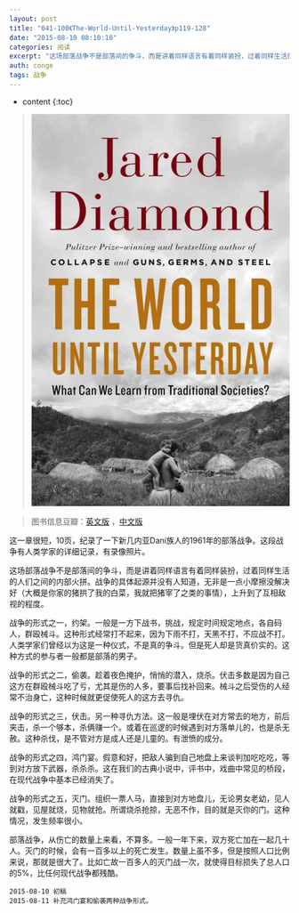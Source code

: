 ```yaml
---
layout: post
title: "041-100《The-World-Until-Yesterday》p119-128"
date: "2015-08-10 08:10:10"
categories: 阅读
excerpt: "这场部落战争不是部落间的争斗，而是讲着同样语言有着同样装扮，过着同样生活的人们之间的内部火拼。战争的具体起源并没有人知道，无非是一点小摩擦没解决好（大概是你家的猪拱了我的白菜，我就把猪宰了之类的事情），上升到了互相敌视的程度..."
auth: conge
tags: 战争
---
```

* content
{:toc}

> ![the-world-until-yesterday-cover](/assets/images/阅读/118382-16b95d8066e4737a.jpg)

> 图书信息豆瓣：[英文版](http://book.douban.com/subject/10955437/) ，[中文版](http://book.douban.com/subject/25908573/)

这一章很短，10页，纪录了一下新几内亚Dani族人的1961年的部落战争。这段战争有人类学家的详细记录，有录像照片。

这场部落战争不是部落间的争斗，而是讲着同样语言有着同样装扮，过着同样生活的人们之间的内部火拼。战争的具体起源并没有人知道，无非是一点小摩擦没解决好（大概是你家的猪拱了我的白菜，我就把猪宰了之类的事情），上升到了互相敌视的程度。

战争的形式之一，约架。一般是一方下战书，挑战，规定时间规定地点，各自码人，群殴械斗。这种形式经常打不起来，因为下雨不打，天黑不打，不应战不打。人类学家们曾经以为这是一种仪式，不是真的争斗。但是死人却是货真价实的。这种方式的参与者一般都是部落的男子。

战争的形式之二，偷袭。趁着夜色掩护，悄悄的潜入，烧杀。伏击多数是因为自己这方在群殴械斗吃了亏，尤其是伤的人多，要事后找补回来。械斗之后受伤的人经常不治身亡，这种时候就更促使死人的这方去寻仇。

战争的形式之三，伏击。另一种寻仇方法。这一般是埋伏在对方常去的地方，前后夹击，杀一个够本，杀俩赚一个。或着在巡逻的时候遇到对方落单儿的，也是杀无赦。这种杀伐，是不管对方是成人还是儿童的。有泄愤的成分。

战争的形式之四，鸿门宴。假意和好，把敌人骗到自己地盘上来谈判加吃吃吃，等到对方放下武器，杀杀杀。这在我们的古典小说中，评书中，戏曲中常见的桥段，在现代战争中基本已经消失了。

战争的形式之五，灭门。组织一票人马，直接到对方地盘儿，无论男女老幼，见人就戳，见屋就烧，见物就抢。所谓烧杀抢掠，无恶不作，目的就是灭你的门。这种情况，发生频率很小。

部落战争，从伤亡的数量上来看，不算多。一般一年下来，双方死亡加在一起几十人。灭门的时候，会有一百多以上的死亡发生。数量上虽不多，但是按照人口比例来说，那就是很大了。比如亡故一百多人的灭门战一次，就使得目标损失了总人口的5%，比任何现代战争都残酷。

```
2015-08-10 初稿
2015-08-11 补充鸿门宴和偷袭两种战争形式。
```
